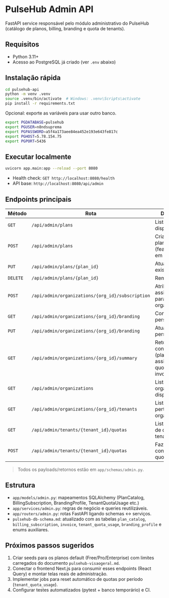 # PulseHub Admin API

FastAPI service responsável pelo módulo administrativo do PulseHub (catálogo de planos, billing, branding e quota de tenants).

## Requisitos

- Python 3.11+
- Acesso ao PostgreSQL já criado (ver `.env` abaixo)

## Instalação rápida

```bash
cd pulsehub-api
python -m venv .venv
source .venv/bin/activate  # Windows: .venv\Scripts\activate
pip install -r requirements.txt
```

Opcional: exporte as variáveis para usar outro banco.

```bash
export PGDATABASE=pulsehub
export PGUSER=n8ndsuprema
export PGPASSWORD=a5f4a173aee84ea452e193e643fe817c
export PGHOST=5.78.154.75
export PGPORT=5436
```

## Executar localmente

```bash
uvicorn app.main:app --reload --port 8080
```

- Health check: `GET http://localhost:8080/health`
- API base: `http://localhost:8080/api/admin`

## Endpoints principais

| Método | Rota | Descrição |
| --- | --- | --- |
| `GET` | `/api/admin/plans` | Lista planos disponíveis |
| `POST` | `/api/admin/plans` | Cria novo plano (features/limits em JSON) |
| `PUT` | `/api/admin/plans/{plan_id}` | Atualiza plano existente |
| `DELETE` | `/api/admin/plans/{plan_id}` | Remove plano |
| `POST` | `/api/admin/organizations/{org_id}/subscription` | Atribui/atualiza assinatura para organização |
| `GET` | `/api/admin/organizations/{org_id}/branding` | Consulta personalização |
| `PUT` | `/api/admin/organizations/{org_id}/branding` | Atualiza personalização |
| `GET` | `/api/admin/organizations/{org_id}/summary` | Retorna visão consolidada (plano, assinatura, quotas, invoices) |
| `GET` | `/api/admin/organizations` | Lista organizações disponíveis |
| `GET` | `/api/admin/organizations/{org_id}/tenants` | Lista tenants pertencentes à organização |
| `GET` | `/api/admin/tenants/{tenant_id}/quotas` | Lista consumo de quotas do tenant |
| `POST` | `/api/admin/tenants/{tenant_id}/quotas` | Faz upsert do consumo de quota |

> Todos os payloads/retornos estão em `app/schemas/admin.py`.

## Estrutura

- `app/models/admin.py`: mapeamentos SQLAlchemy (PlanCatalog, BillingSubscription, BrandingProfile, TenantQuotaUsage etc.)
- `app/services/admin.py`: regras de negócio e queries reutilizáveis.
- `app/routers/admin.py`: rotas FastAPI ligando schemas ↔ serviços.
- `pulsehub-db-schema.md`: atualizado com as tabelas `plan_catalog`, `billing_subscription`, `invoice`, `tenant_quota_usage`, `branding_profile` e enums auxiliares.

## Próximos passos sugeridos

1. Criar seeds para os planos default (Free/Pro/Enterprise) com limites carregados do documento `pulsehub-visaogeral.md`.
2. Conectar o frontend Next.js para consumir esses endpoints (React Query) e montar telas reais de administração.
3. Implementar jobs para reset automático de quotas por período (`tenant_quota_usage`).
4. Configurar testes automatizados (pytest + banco temporário) e CI.
